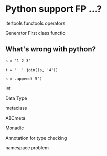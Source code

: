 Python support FP ...?
===============================
itertools
functools
operators

Generator
First class functio

What's wrong with python?
--------------------------------
    s = '1 2 3'
    
    t = '  '.join((s, '4'))

    s = .append('5')

let

Data Type

metaclass

ABCmeta

Monadic

Annotation for type checking

namespace problem
